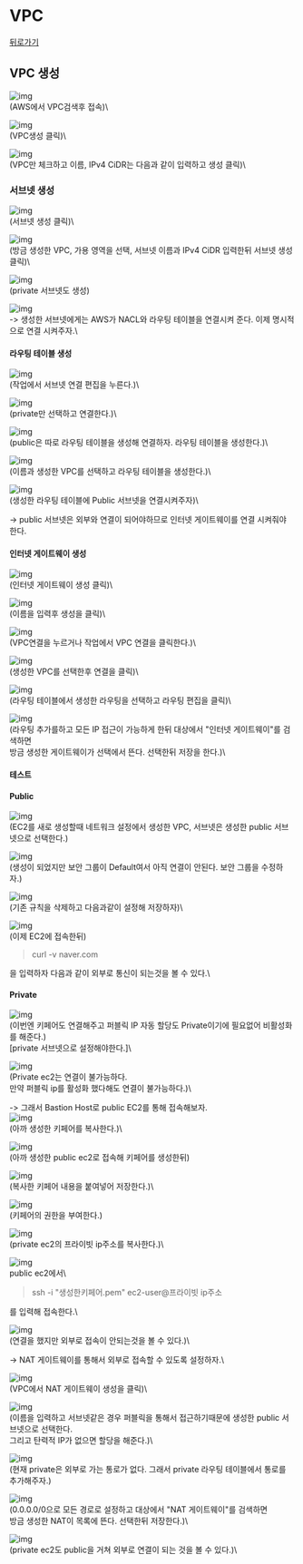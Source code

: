 # VPC

[뒤로가기](../../)

## VPC 생성

![img](../Img/VPC1.png)\
(AWS에서 VPC검색후 접속)\


![img](../Img/VPC2.png)\
(VPC생성 클릭)\


![img](../Img/VPC3.png)\
(VPC만 체크하고 이름, IPv4 CiDR는 다음과 같이 입력하고 생성 클릭)\


### 서브넷 생성

![img](../Img/VPC4.png)\
(서브넷 생성 클릭)\


![img](../Img/VPC5.png)\
(방금 생성한 VPC, 가용 영역을 선택, 서브넷 이름과 IPv4 CiDR 입력한뒤 서브넷 생성 클릭)\


![img](../Img/VPC6.png)\
(private 서브넷도 생성)

![img](../Img/VPC7.png)\
\-> 생성한 서브넷에게는 AWS가 NACL와 라우팅 테이블을 연결시켜 준다. 이제 명시적으로 연결 시켜주자.\


#### 라우팅 테이블 생성

![img](../Img/VPC8.png)\
(작업에서 서브넷 연결 편집을 누른다.)\


![img](../Img/VPC9.png)\
(private만 선택하고 연결한다.)\


![img](../Img/VPC10.png)\
(public은 따로 라우팅 테이블을 생성해 연결하자. 라우팅 테이블을 생성한다.)\


![img](../Img/VPC11.png)\
(이름과 생성한 VPC를 선택하고 라우팅 테이블을 생성한다.)\


![img](../Img/VPC12.png)\
(생성한 라우팅 테이블에 Public 서브넷을 연결시켜주자)\


\-> public 서브넷은 외부와 연결이 되어야하므로 인터넷 게이트웨이를 연결 시켜줘야 한다.

#### 인터넷 게이트웨이 생성

![img](../Img/VPC13.png)\
(인터넷 게이트웨이 생성 클릭)\


![img](../Img/VPC14.png)\
(이름을 입력후 생성을 클릭)\


![img](../Img/VPC15.png)\
(VPC연결을 누르거나 작업에서 VPC 연결을 클릭한다.)\


![img](../Img/VPC16.png)\
(생성한 VPC를 선택한후 연결을 클릭)\


![img](../Img/VPC17.png)\
(라우팅 테이블에서 생성한 라우팅을 선택하고 라우팅 편집을 클릭)\


![img](../Img/VPC18.png)\
(라우팅 추가를하고 모든 IP 접근이 가능하게 한뒤 대상에서 "인터넷 게이트웨이"를 검색하면\
방금 생성한 게이트웨이가 선택에서 뜬다. 선택한뒤 저장을 한다.)\


#### 테스트

#### Public

![img](../Img/VPC19.png)\
(EC2를 새로 생성할때 네트워크 설정에서 생성한 VPC, 서브넷은 생성한 public 서브넷으로 선택한다.)

![img](../Img/VPC20.png)\
(생성이 되었지만 보안 그룹이 Default여서 아직 연결이 안된다. 보안 그룹을 수정하자.)

![img](../Img/VPC21.png)\
(기존 규칙을 삭제하고 다음과같이 설정해 저장하자)\


![img](../Img/VPC22.png)\
(이제 EC2에 접속한뒤)

> curl -v naver.com

을 입력하자 다음과 같이 외부로 통신이 되는것을 볼 수 있다.\


#### Private

![img](../Img/VPC23.png)\
(이번엔 키페어도 연결해주고 퍼블릭 IP 자동 할당도 Private이기에 필요없어 비활성화를 해준다.)\
\[private 서브넷으로 설정해야한다.]\


![img](../Img/VPC24.png)\
(Private ec2는 연결이 불가능하다.\
만약 퍼블릭 ip를 활성화 했다해도 연결이 불가능하다.)\


\-> 그래서 Bastion Host로 public EC2를 통해 접속해보자.\
![img](../Img/VPC25.png)\
(아까 생성한 키페어를 복사한다.)\


![img](../Img/VPC26.png)\
(아까 생성한 public ec2로 접속해 키페어를 생성한뒤)

![img](../Img/VPC27.png)\
(복사한 키페어 내용을 붙여넣어 저장한다.)\


![img](../Img/VPC28.png)\
(키페어의 권한을 부여한다.)

![img](../Img/VPC29.png)\
(private ec2의 프라이빗 ip주소를 복사한다.)\


![img](../Img/VPC30.png)\
public ec2에서\


> ssh -i "생성한키페어.pem" ec2-user@프라이빗 ip주소

를 입력해 접속한다.\


![img](../Img/VPC31.png)\
(연결을 했지만 외부로 접속이 안되는것을 볼 수 있다.)\


\-> NAT 게이트웨이를 통해서 외부로 접속할 수 있도록 설정하자.\


![img](../Img/VPC32.png)\
(VPC에서 NAT 게이트웨이 생성을 클릭)\


![img](../Img/VPC33.png)\
(이름을 입력하고 서브넷같은 경우 퍼블릭을 통해서 접근하기때문에 생성한 public 서브넷으로 선택한다.\
그리고 탄력적 IP가 없으면 할당을 해준다.)\


![img](../Img/VPC34.png)\
(현재 private은 외부로 가는 통로가 없다. 그래서 private 라우팅 테이블에서 통로를 추가해주자.)

![img](../Img/VPC35.png)\
(0.0.0.0/0으로 모든 경로로 설정하고 대상에서 "NAT 게이트웨이"를 검색하면\
방금 생성한 NAT이 목록에 뜬다. 선택한뒤 저장한다.)\


![img](../Img/VPC36.png)\
(private ec2도 public을 거쳐 외부로 연결이 되는 것을 볼 수 있다.)\

